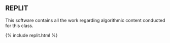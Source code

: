 ## REPLIT

This software contains all the work regarding algorithmic content conducted for this class. 

{% include replit.html %}
